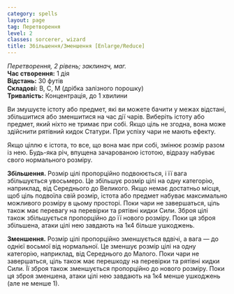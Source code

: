 ```yaml
---
category: spells
layout: page
tag: Перетворення
level: 2
classes: sorcerer, wizard
title: Збільшення/Зменшення [Enlarge/Reduce]
---
```


_Перетворення, 2 рівень; заклинач, маг._     
**Час створення:** 1 дія    
**Відстань:** 30 футів    
**Складові:** В, С, М (дрібка залізного порошку)    
**Тривалість:** Концентрація, до 1 хвилини    

Ви змушуєте істоту або предмет, які ви можете бачити у межах відстані, збільшитися або зменшитися на час дії чарів. Виберіть істоту або предмет, який ніхто не тримає при собі. Якщо ціль не згодна, вона може здійснити рятівний кидок Статури. При успіху чари не мають ефекту.    

Якщо ціллю є істота, то все, що вона має при собі, змінює розмір разом із нею. Будь-яка річ, впущена зачарованою істотою, відразу набуває свого нормального розміру.    

**Збільшення.** Розмір цілі пропорційно подвоюється, і її вага збільшується увосьмеро. Це збільшує розмір цілі на одну категорію, наприклад, від Середнього до Великого. Якщо немає достатньо місця, щоб ціль подвоїла свій розмір, істота або предмет набуває максимально можливого розміру в цьому просторі. Поки чари не завершаться, ціль також має перевагу на перевірки та рятівні кидки Сили. Зброя цілі також збільшується пропорційно до її нового розміру. Поки ця зброя збільшена, атаки цілі нею завдають на 1к4 більше ушкоджень.    

**Зменшення.** Розмір цілі пропорційно зменшується вдвічі, а вага — до однієї восьмої від нормальної. Це зменшує розмір цілі на одну категорію, наприклад, від Середнього до Малого. Поки чари не завершаться, ціль також має перешкоду на перевірки та рятівні кидки Сили. Її зброя також зменшується пропорційно до нового розміру. Поки ця зброя зменшена, атаки цілі нею завдають на 1к4 менше ушкоджень (але не менше 1). 
